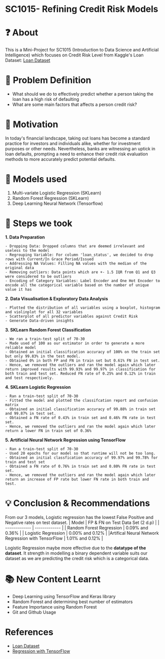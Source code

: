 # SC1015- Refining Credit Risk Models

# ❓ About
This is a Mini-Project for SC1015 (Introduction to Data Science and Artificial Intelligence) which focuses on Credit Risk Level from Kaggle's Loan Dataset: [Loan Dataset](https://www.kaggle.com/datasets/somyaagarwal69/loan-data-2015/data)

# 🔎 Problem Definition
* What should we do to effectively predict whether a person taking the loan has a high risk of defaulting
* What are some main factors that affects a person credit risk?

# 💪 Motivation 
In today's financial landscape, taking out loans has become a standard practice for investors and individuals alike, whether for investment purposes or other needs. Nevertheless, banks are witnessing an uptick in loan defaults, prompting a need to enhance their credit risk evaluation methods to more accurately predict potential defaults.

# 🚀 Models used
1. Multi-variate Logistic Regression (SKLearn)
2. Random Forest Regression (SKLearn)
3. Deep Learning Neural Network (Tensorflow)

# 🚶 Steps we took
**1. Data Preparation** <br>
<pre><code>- Dropping Data: Dropped columns that are deemed irrelevant and useless to the model
- Regrouping Variable: For column 'loan_status', we decided to drop rows with Current/In Grace Period/Issued
- Addressing NA Values: Filling NA values with the median of the original data
- Removing outliers: Data points which are +- 1.5 IQR from Q1 and Q3 were considered to be outliers
- Encoding of Category Variables: Label Encoder and One Hot Encoder to encode all the categorical variable based on the number of unique value it has</code></pre>

**2. Data Visualisation & Exploratory Data Analysis** <br>
<pre><code>- Plotted the distribution of all variables using a boxplot, histogram and violinplot for all 32 variables
- Scatterplot of all predictor variables against Credit Risk
- Generate Data-driven insights
</code></pre>

**3. SKLearn Random Forest Classification** <br>
<pre><code>- We ran a train-test split of 70-30 
- Made used of 100 as our estimator in order to generate a more reliable model
- Obtained an initial classification accuracy of 100% on the train set but only 99.83% in the test model.
- Obtained 0% in both FP and FN in train set but 0.61% FN in test set.
- Hence, we removed the outliers and ran the model again which later return improved results with 99.93% and 99.97% in classification for both train and test set. Reduced FN rate of 0.25% and 0.12% in train and test respectively.
</code></pre>

**4. SKLearn Logistic Regression** <br>
<pre><code>- Ran a train-test split of 70-30
- Fitted the model and plotted the classifcation report and confusion matrix
- Obtained an initial classification accuracy of 99.88% in train set and 99.87% in test set.
- Obtained a FN rate of 0.43% in train set and 0.46% FN rate in test set.
- Hence, we removed the outliers and ran the model again which later return a lower FN in train set of 0.36%  
</code></pre>

**5. Artificial Neural Network Regression using TensorFlow** <br>
<pre><code>- Ran a train-test split of 70-30
- Used 20 epochs for our model so that runtime will not be too long.
- Obtained an initial classfication accuracy of 99.97% and 99.78% for train and test set
- Obtained a FN rate of 0.76% in train set and 0.80% FN rate in test set.
- Hence, we removed the outliers and ran the model again which later return an increase of FP rate but lower FN rate in both train and test.
</code></pre>

# 💡 Conclusion & Recommendations
From our 3 models, Logistic regression has the lowest False Positive and Negative rates on test dataset.
| Model  | FP & FN on Test Data Set (2 d.p) |
| ------------- | ------------- |
| Random Forest Regression   | 0.09% and 0.36% |
| Logistic Regression   | 0.00% and 0.12% |
|Artifical Neural Network Regression with TensorFlow | 1.01% and 0.12% |

Logistic Regression maybe more effective due to the <b>datatype of the dataset</b>. It strength in modelling a binary dependent variable suits our dataset as we are predicting the credit risk which is a categorical data. 


# 📚 New Content Learnt
* Deep Learning using TensorFlow and Keras library
* Random Forest and determining best number of estimators
* Feature Importance using Random Forest
* Git and Github Usage

# References
* [Loan Dataset](https://www.kaggle.com/datasets/somyaagarwal69/loan-data-2015/data) <br>
* [Regression with TensorFlow](https://www.tensorflow.org/tutorials/keras/regression)
